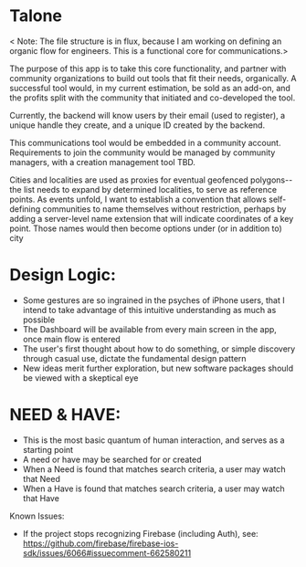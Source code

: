 # Talone

< Note: The file structure is in flux, because I am working on defining an organic flow for engineers. This is  a functional core for communications.>

The purpose of this app is to take this core functionality, and partner with community organizations to build out tools that fit their needs, organically.  A successful tool would, in my current estimation, be sold as an add-on, and the profits split with the community that initiated and co-developed the tool.

Currently, the backend will know users by their email (used to register), a unique handle they create, and a unique ID created by the backend.

This communications tool would be embedded in a community account.  Requirements to join the community would be managed by community managers, with a creation management tool TBD.

Cities and localities are used as proxies for eventual geofenced polygons-- the list needs to expand by determined localities, to serve as reference points.  As events unfold, I want to establish a convention that allows self-defining communities to name themselves without restriction, perhaps by adding a server-level name extension that will indicate coordinates of a key point.  Those names would then become options under (or in addition to) city

# Design Logic:
- Some gestures are so ingrained in the psyches of iPhone users, that I intend to take advantage of this intuitive understanding as much as possible
- The Dashboard will be available from every main screen in the app, once main flow is entered
- The user's first thought about how to do something, or simple discovery through casual use, dictate the fundamental design pattern
- New ideas merit further exploration, but new software packages should be viewed with a skeptical eye

# NEED & HAVE:
- This is the most basic quantum of human interaction, and serves as a starting point
- A need or have may be searched for or created
- When a Need is found that matches search criteria, a user may watch that Need
- When a Have is found that matches search criteria, a user may watch that Have

Known Issues:
- If the project stops recognizing Firebase (including Auth), see: https://github.com/firebase/firebase-ios-sdk/issues/6066#issuecomment-662580211
